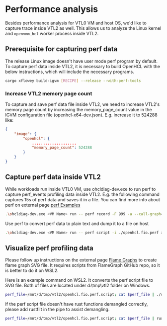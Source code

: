 # Performance analysis

Besides performance analysis for VTL0 VM and host OS, we'd like to capture trace
inside VTL2 as well. This allows us to analyze the Linux kernel and
`openvmm_hcl` worker process inside VTL2.

## Prerequisite for capturing perf data

The release Linux image doesn't have user mode perf program by default.
To capture perf data inside VTL2, it is necessary to build OpenHCL with the
below instructions, which will include the necessary programs.

```bash
cargo xflowey build-igvm [RECIPE] --release --with-perf-tools
```

### Increase VTL2 memory page count

To capture and save perf data file inside VTL2, we need to increase VTL2's
memory page count by increasing the memory_page_count value in the IGVM
configuration file (openhcl-x64-dev.json). E.g. increase it to 524288 like:

```json
{
    "image": {
        "openhcl": {
            ....................
            "memory_page_count": 524288
        }
    }
}
```

## Capture perf data inside VTL2

While workloads run inside VTL0 VM, use ohcldiag-dev.exe to run perf to capture
perf_events profiling data inside VTL2. E.g. the following command captures 15s
of perf data and saves it in a file. You can find more info about perf on
external page [perf Examples](https://www.brendangregg.com/perf.html)

```bash
.\ohcldiag-dev.exe <VM Name> run -- perf record -F 999 -a --call-graph=dwarf -o ./openhcl.fio.perf -- sleep 15
```

Use perf to convert perf data to plain text and dump it to a file on host

```bash
.\ohcldiag-dev.exe <VM Name> run -- perf script -i ./openhcl.fio.perf > .\traces\openhcl.fio.perf.script
```

## Visualize perf profiling data
Please follow up instructions on the external page [Flame
Graphs](https://www.brendangregg.com/perf.html#FlameGraphs) to create flame
graph SVG file. It requires scripts from FlameGraph GitHub repo, so it is better
to do it on WSL2.

Here is an example command on WSL2. It converts the perf script file to SVG
file. Both of files are located under d:\tmp\vtl2 folder on Windows.

```bash
perf_file=/mnt/d/tmp/vtl2/openhcl.fio.perf.script; cat $perf_file | ./stackcollapse-perf.pl > $perf_file.folded; cat $perf_file.folded | ./flamegraph.pl > $perf_file.svg
```

If the perf script file doesn't have rust functions demangled correctly, please add rustfilt in the pipe to assist demangling.

```bash
perf_file=/mnt/d/tmp/vtl2/openhcl.fio.perf.script; cat $perf_file | rustfilt | ./stackcollapse-perf.pl > $perf_file.folded; cat $perf_file.folded | ./flamegraph.pl > $perf_file.svg
```
